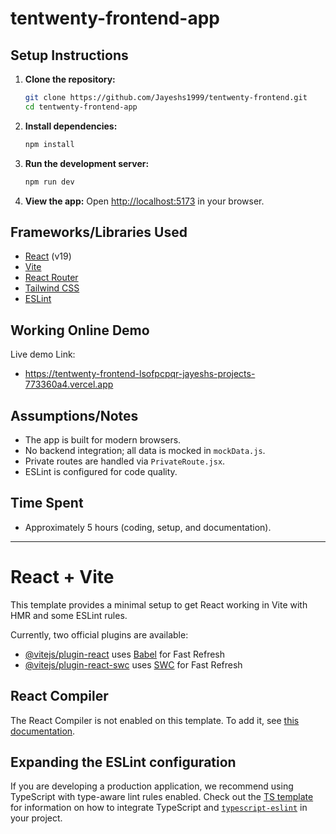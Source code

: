 # tentwenty-frontend-app

## Setup Instructions

1. **Clone the repository:**
   ```sh
   git clone https://github.com/Jayeshs1999/tentwenty-frontend.git
   cd tentwenty-frontend-app
   ```
2. **Install dependencies:**
   ```sh
   npm install
   ```
3. **Run the development server:**
   ```sh
   npm run dev
   ```
4. **View the app:**
   Open [http://localhost:5173](http://localhost:5173) in your browser.

## Frameworks/Libraries Used

- [React](https://react.dev/) (v19)
- [Vite](https://vitejs.dev/)
- [React Router](https://reactrouter.com/)
- [Tailwind CSS](https://tailwindcss.com/)
- [ESLint](https://eslint.org/)

## Working Online Demo

Live demo Link:

- https://tentwenty-frontend-lsofpcpqr-jayeshs-projects-773360a4.vercel.app

## Assumptions/Notes

- The app is built for modern browsers.
- No backend integration; all data is mocked in `mockData.js`.
- Private routes are handled via `PrivateRoute.jsx`.
- ESLint is configured for code quality.

## Time Spent

- Approximately 5 hours (coding, setup, and documentation).

---

# React + Vite

This template provides a minimal setup to get React working in Vite with HMR and some ESLint rules.

Currently, two official plugins are available:

- [@vitejs/plugin-react](https://github.com/vitejs/vite-plugin-react/blob/main/packages/plugin-react) uses [Babel](https://babeljs.io/) for Fast Refresh
- [@vitejs/plugin-react-swc](https://github.com/vitejs/vite-plugin-react/blob/main/packages/plugin-react-swc) uses [SWC](https://swc.rs/) for Fast Refresh

## React Compiler

The React Compiler is not enabled on this template. To add it, see [this documentation](https://react.dev/learn/react-compiler/installation).

## Expanding the ESLint configuration

If you are developing a production application, we recommend using TypeScript with type-aware lint rules enabled. Check out the [TS template](https://github.com/vitejs/vite/tree/main/packages/create-vite/template-react-ts) for information on how to integrate TypeScript and [`typescript-eslint`](https://typescript-eslint.io) in your project.
